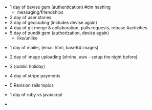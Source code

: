 * 1 day of devise gem (authentication) #dm hashing
    - messaging/friendships
* 2 day of user stories
* 3 day of geocoding (includes devise again)
* 4 day of git merge & collaboration, pulls requests, rebase #activities
* 5 day of pundit gem (authorization, devise again)
    * like/unlike
    
- 1 day of mailer, (email html, base64 images)
- 2 day of image uploading (shrine, aws - setup the night before)
- 3 (public holiday)
- 4 day of stripe payments
- 5 Revision rails topics


- 1 day of ruby vs javascript
- 